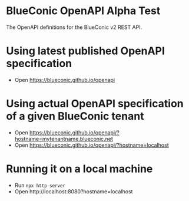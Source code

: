 # BlueConic OpenAPI Alpha Test
The OpenAPI definitions for the BlueConic v2 REST API.

# Using latest published OpenAPI specification
* Open https://blueconic.github.io/openapi

# Using actual OpenAPI specification of a given BlueConic tenant
* Open https://blueconic.github.io/openapi/?hostname=mytenantname.blueconic.net
* Open https://blueconic.github.io/openapi/?hostname=localhost

# Running it on a local machine
* Run `npx http-server`
* Open http://localhost:8080?hostname=localhost
